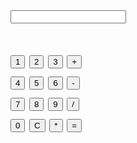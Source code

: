 <!DOCTYPE html>
<html>
 <head>
  <title>Simple Calculator</title>
</head>
<body bg color="black">
<form name="calculator">
<input type="textfield" name="ans" value="">
<br>
<h1>
<input type="button" value="1" onclick="document.calculator.ans.value+='1'">
         <input type="button" value="2" onclick="document.calculator.ans.value+='2'">
         <input type="button" value="3" onclick="document.calculator.ans.value+='3'">
         <input type="button" value="+" onclick="document.calculator.ans.value+='+'">
            <br>
         <input type="button" value="4" onclick="document.calculator.ans.value+='4'">
         <input type="button" value="5" onclick="document.calculator.ans.value+='5'">
         <input type="button" value="6" onclick="document.calculator.ans.value+='6'">
         <input type="button" value="-" onclick="document.calculator.ans.value+='-'">
            <br>
         <input type="button" value="7" onclick="document.calculator.ans.value+='7'">
         <input type="button" value="8" onclick="document.calculator.ans.value+='8'">
         <input type="button" value="9" onclick="document.calculator.ans.value+='9'">
         <input type="button" value="/" onclick="document.calculator.ans.value+='/'">
            <br>
         <input type="button" value="0" onclick="document.calculator.ans.value+='0'">
         <input type="button" value="C" onclick="document.calculator.ans.value=''">
         <input type="button" value="*" onclick="document.calculator.ans.value+='*'">
         <input type="button" value="=" onclick="document.calculator.ans.value=eval(document.calculator.ans.value)">
                                                 </h1>
                                                 </form>
</body>
                                                 </html>
